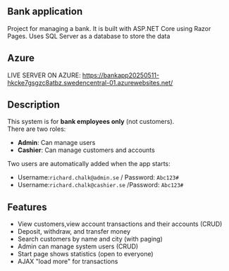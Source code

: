 ## Bank application

Project for managing a bank.
It is built with ASP.NET Core using Razor Pages. Uses SQL Server as a database to store the data

## Azure
LIVE SERVER ON AZURE: https://bankapp20250511-hkcke7gsgzc8atbz.swedencentral-01.azurewebsites.net/

## Description
This system is for **bank employees only** (not customers).  
There are two roles:

- **Admin**: Can manage users
- **Cashier**: Can manage customers and accounts

Two users are automatically added when the app starts:
- Username:`richard.chalk@admin.se` / Password: `Abc123#`
- Username:`richard.chalk@cashier.se` /Password: `Abc123#`

##  Features

- View customers,view account transactions and their accounts (CRUD)
- Deposit, withdraw, and transfer money
- Search customers by name and city (with paging)
- Admin can manage system users (CRUD)
- Start page shows statistics (open to everyone)
- AJAX "load more" for transactions


